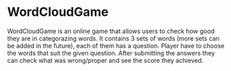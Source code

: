 # WordCloudGame
WordCloudGame is an online game that allows users to check how good they are in categorazing words. It contains 3 sets of words (more sets can be added in the future), 
each of them has a question. Player have to choose the words that suit the given question. After submitting the answers they can check what was wrong/proper and see 
the score they achieved.
